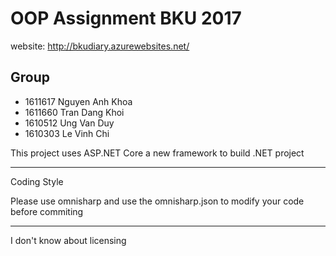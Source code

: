 # OOP Assignment BKU 2017

website: http://bkudiary.azurewebsites.net/

## Group
- 1611617 Nguyen Anh Khoa
- 1611660 Tran Dang Khoi
- 1610512 Ung Van Duy
- 1610303 Le Vinh Chi


This project uses ASP.NET Core a new framework to build .NET project

---

Coding Style

Please use omnisharp and use the omnisharp.json to modify your code before commiting

---

I don't know about licensing
